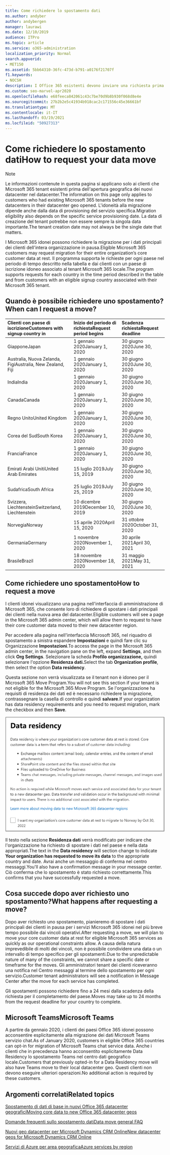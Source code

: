```yaml
---
title: Come richiedere lo spostamento dati
ms.author: andyber
author: andybergen
manager: laurawi
ms.date: 12/10/2019
audience: ITPro
ms.topic: article
ms.service: o365-administration
localization_priority: Normal
search.appverid:
- MET150
ms.assetid: 5bb64310-36fc-473d-b791-a0176f21707f
f1.keywords:
- NOCSH
description: I Office 365 esistenti devono inviare una richiesta prima della scadenza per il proprio paese per spostare i dati dei servizi Microsoft 365 nella nuova posizione geografica.
ms.custom: seo-marvel-apr2020
ms.openlocfilehash: e68feeca842061c43c7be70d9b8b930f068d8e4e
ms.sourcegitcommit: 27b2b2e5c41934b918cac2c171556c45e36661bf
ms.translationtype: MT
ms.contentlocale: it-IT
ms.lasthandoff: 03/19/2021
ms.locfileid: "50927313"
---
```

# <a name="how-to-request-your-data-move"></a><span data-ttu-id="1618b-103">Come richiedere lo spostamento dati</span><span class="sxs-lookup"><span data-stu-id="1618b-103">How to request your data move</span></span>

> [!NOTE]
> <span data-ttu-id="1618b-104">Le informazioni contenute in questa pagina si applicano solo ai clienti che Microsoft 365 tenant esistenti prima dell'apertura geografica dei nuovi datacenter nel datacenter.</span><span class="sxs-lookup"><span data-stu-id="1618b-104">The information on this page only applies to customers who had existing Microsoft 365 tenants before the new datacenters in their datacenter geo opened.</span></span> <span data-ttu-id="1618b-105">L'idoneità alla migrazione dipende anche dalla data di provisioning del servizio specifica.</span><span class="sxs-lookup"><span data-stu-id="1618b-105">Migration eligibility also depends on the specific service provisioning date.</span></span>  <span data-ttu-id="1618b-106">La data di creazione del tenant potrebbe non essere sempre la singola data importante.</span><span class="sxs-lookup"><span data-stu-id="1618b-106">The tenant creation date may not always be the single date that matters.</span></span>
  
<span data-ttu-id="1618b-107">I Microsoft 365 idonei possono richiedere la migrazione per i dati principali dei clienti dell'intera organizzazione in pausa.</span><span class="sxs-lookup"><span data-stu-id="1618b-107">Eligible Microsoft 365 customers may request migration for their entire organization’s core customer data at rest.</span></span>  <span data-ttu-id="1618b-108">Il programma supporta le richieste per ogni paese nel periodo di tempo descritto nella tabella e dai clienti con un paese di iscrizione idoneo associato al tenant Microsoft 365 locale.</span><span class="sxs-lookup"><span data-stu-id="1618b-108">The program supports requests for each country in the time period described in the table and from customers with an eligible signup country associated with their Microsoft 365 tenant.</span></span>
  
## <a name="when-can-i-request-a-move"></a><span data-ttu-id="1618b-109">Quando è possibile richiedere uno spostamento?</span><span class="sxs-lookup"><span data-stu-id="1618b-109">When can I request a move?</span></span>

| <span data-ttu-id="1618b-110">Clienti con paese di iscrizione</span><span class="sxs-lookup"><span data-stu-id="1618b-110">Customers with signup country in</span></span> | <span data-ttu-id="1618b-111">Inizio del periodo di richiesta</span><span class="sxs-lookup"><span data-stu-id="1618b-111">Request period begins</span></span> | <span data-ttu-id="1618b-112">Scadenza richiesta</span><span class="sxs-lookup"><span data-stu-id="1618b-112">Request deadline</span></span> |
|:-----|:-----|:-----|
|<span data-ttu-id="1618b-113">Giappone</span><span class="sxs-lookup"><span data-stu-id="1618b-113">Japan</span></span>  <br/> |<span data-ttu-id="1618b-114">1 gennaio 2020</span><span class="sxs-lookup"><span data-stu-id="1618b-114">January 1, 2020</span></span>  <br/> |<span data-ttu-id="1618b-115">30 giugno 2020</span><span class="sxs-lookup"><span data-stu-id="1618b-115">June 30, 2020</span></span>  <br/> |
|<span data-ttu-id="1618b-116">Australia, Nuova Zelanda, Figi</span><span class="sxs-lookup"><span data-stu-id="1618b-116">Australia, New Zealand, Fiji</span></span>  <br/> |<span data-ttu-id="1618b-117">1 gennaio 2020</span><span class="sxs-lookup"><span data-stu-id="1618b-117">January 1, 2020</span></span>  <br/> |<span data-ttu-id="1618b-118">30 giugno 2020</span><span class="sxs-lookup"><span data-stu-id="1618b-118">June 30, 2020</span></span>  <br/> |
|<span data-ttu-id="1618b-119">India</span><span class="sxs-lookup"><span data-stu-id="1618b-119">India</span></span>  <br/> |<span data-ttu-id="1618b-120">1 gennaio 2020</span><span class="sxs-lookup"><span data-stu-id="1618b-120">January 1, 2020</span></span>  <br/> |<span data-ttu-id="1618b-121">30 giugno 2020</span><span class="sxs-lookup"><span data-stu-id="1618b-121">June 30, 2020</span></span>  <br/> |
|<span data-ttu-id="1618b-122">Canada</span><span class="sxs-lookup"><span data-stu-id="1618b-122">Canada</span></span>  <br/> |<span data-ttu-id="1618b-123">1 gennaio 2020</span><span class="sxs-lookup"><span data-stu-id="1618b-123">January 1, 2020</span></span>  <br/> |<span data-ttu-id="1618b-124">30 giugno 2020</span><span class="sxs-lookup"><span data-stu-id="1618b-124">June 30, 2020</span></span>  <br/> |
|<span data-ttu-id="1618b-125">Regno Unito</span><span class="sxs-lookup"><span data-stu-id="1618b-125">United Kingdom</span></span>  <br/> |<span data-ttu-id="1618b-126">1 gennaio 2020</span><span class="sxs-lookup"><span data-stu-id="1618b-126">January 1, 2020</span></span>  <br/> |<span data-ttu-id="1618b-127">30 giugno 2020</span><span class="sxs-lookup"><span data-stu-id="1618b-127">June 30, 2020</span></span>  <br/> |
|<span data-ttu-id="1618b-128">Corea del Sud</span><span class="sxs-lookup"><span data-stu-id="1618b-128">South Korea</span></span>  <br/> |<span data-ttu-id="1618b-129">1 gennaio 2020</span><span class="sxs-lookup"><span data-stu-id="1618b-129">January 1, 2020</span></span>  <br/> |<span data-ttu-id="1618b-130">30 giugno 2020</span><span class="sxs-lookup"><span data-stu-id="1618b-130">June 30, 2020</span></span>  <br/> |
|<span data-ttu-id="1618b-131">Francia</span><span class="sxs-lookup"><span data-stu-id="1618b-131">France</span></span>  <br/> |<span data-ttu-id="1618b-132">1 gennaio 2020</span><span class="sxs-lookup"><span data-stu-id="1618b-132">January 1, 2020</span></span>  <br/> |<span data-ttu-id="1618b-133">30 giugno 2020</span><span class="sxs-lookup"><span data-stu-id="1618b-133">June 30, 2020</span></span>  <br/> |
|<span data-ttu-id="1618b-134">Emirati Arabi Uniti</span><span class="sxs-lookup"><span data-stu-id="1618b-134">United Arab Emirates</span></span>  <br/> |<span data-ttu-id="1618b-135">15 luglio 2019</span><span class="sxs-lookup"><span data-stu-id="1618b-135">July 15, 2019</span></span>  <br/> |<span data-ttu-id="1618b-136">30 giugno 2020</span><span class="sxs-lookup"><span data-stu-id="1618b-136">June 30, 2020</span></span>  <br/> |
|<span data-ttu-id="1618b-137">Sudafrica</span><span class="sxs-lookup"><span data-stu-id="1618b-137">South Africa</span></span>  <br/> |<span data-ttu-id="1618b-138">25 luglio 2019</span><span class="sxs-lookup"><span data-stu-id="1618b-138">July 25, 2019</span></span>  <br/> |<span data-ttu-id="1618b-139">30 giugno 2020</span><span class="sxs-lookup"><span data-stu-id="1618b-139">June 30, 2020</span></span>  <br/> |
|<span data-ttu-id="1618b-140">Svizzera, Liechtenstein</span><span class="sxs-lookup"><span data-stu-id="1618b-140">Switzerland, Liechtenstein</span></span>  <br/> |<span data-ttu-id="1618b-141">10 dicembre 2019</span><span class="sxs-lookup"><span data-stu-id="1618b-141">December 10, 2019</span></span>  <br/> |<span data-ttu-id="1618b-142">30 giugno 2020</span><span class="sxs-lookup"><span data-stu-id="1618b-142">June 30, 2020</span></span>  <br/> |
|<span data-ttu-id="1618b-143">Norvegia</span><span class="sxs-lookup"><span data-stu-id="1618b-143">Norway</span></span>  <br/> |<span data-ttu-id="1618b-144">15 aprile 2020</span><span class="sxs-lookup"><span data-stu-id="1618b-144">April 15, 2020</span></span>  <br/> |<span data-ttu-id="1618b-145">31 ottobre 2020</span><span class="sxs-lookup"><span data-stu-id="1618b-145">October 31, 2020</span></span>  <br/> |
|<span data-ttu-id="1618b-146">Germania</span><span class="sxs-lookup"><span data-stu-id="1618b-146">Germany</span></span>  <br/> |<span data-ttu-id="1618b-147">1 novembre 2020</span><span class="sxs-lookup"><span data-stu-id="1618b-147">November 1, 2020</span></span>  <br/> |<span data-ttu-id="1618b-148">30 aprile 2021</span><span class="sxs-lookup"><span data-stu-id="1618b-148">April 30, 2021</span></span>  <br/> |
|<span data-ttu-id="1618b-149">Brasile</span><span class="sxs-lookup"><span data-stu-id="1618b-149">Brazil</span></span>  <br/> |<span data-ttu-id="1618b-150">18 novembre 2020</span><span class="sxs-lookup"><span data-stu-id="1618b-150">November 18, 2020</span></span>  <br/> |<span data-ttu-id="1618b-151">31 maggio 2021</span><span class="sxs-lookup"><span data-stu-id="1618b-151">May 31, 2021</span></span>  <br/> |

## <a name="how-to-request-a-move"></a><span data-ttu-id="1618b-152">Come richiedere uno spostamento</span><span class="sxs-lookup"><span data-stu-id="1618b-152">How to request a move</span></span>

<span data-ttu-id="1618b-153">I clienti idonei visualizzano una pagina nell'interfaccia di amministrazione di Microsoft 365, che consente loro di richiedere di spostare i dati principali dei clienti nella nuova area del datacenter.</span><span class="sxs-lookup"><span data-stu-id="1618b-153">Eligible customers will see a page in the Microsoft 365 admin center, which will allow them to request to have their core customer data moved to their new datacenter region.</span></span>  
  
<span data-ttu-id="1618b-154">Per accedere alla pagina nell'interfaccia Microsoft 365, nel riquadro di spostamento a sinistra espandere **Impostazioni** e quindi fare clic su Organizzazione **Impostazioni**.</span><span class="sxs-lookup"><span data-stu-id="1618b-154">To access the page in the Microsoft 365 admin center, in the navigation pane on the left, expand **Settings**, and then click **Org Settings**.</span></span>
<span data-ttu-id="1618b-155">Selezionare la scheda **Profilo organizzazione,** quindi selezionare l'opzione **Residenza dati.**</span><span class="sxs-lookup"><span data-stu-id="1618b-155">Select the tab **Organization profile**, then select the option **Data residency**.</span></span>
  
<span data-ttu-id="1618b-156">Questa sezione non verrà visualizzata se il tenant non è idoneo per il Microsoft 365 Move Program.</span><span class="sxs-lookup"><span data-stu-id="1618b-156">You will not see this section if your tenant is not eligible for the Microsoft 365 Move Program.</span></span>  <span data-ttu-id="1618b-157">Se l'organizzazione ha requisiti di residenza dei dati ed è necessario richiedere la migrazione, contrassegnare la casella di controllo e quindi **salvare**.</span><span class="sxs-lookup"><span data-stu-id="1618b-157">If your organization has data residency requirements and you need to request migration, mark the checkbox and then **Save**.</span></span>
  
![Schermata di operazione di consenso per il datacenter](../media/dataresidencyflyoutae.jpg)
  
<span data-ttu-id="1618b-159">Il testo nella sezione **Residenza dati**  verrà modificato per indicare che l'organizzazione ha richiesto di spostare i dati nel paese e nella data appropriati.</span><span class="sxs-lookup"><span data-stu-id="1618b-159">The text in the **Data residency** will section change to indicate **Your organization has requested to move its data** to the appropriate country and date.</span></span> <span data-ttu-id="1618b-160">Avrai anche un messaggio di conferma nel centro messaggi.</span><span class="sxs-lookup"><span data-stu-id="1618b-160">You'll also have a confirmation message in your message center.</span></span> <span data-ttu-id="1618b-161">Ciò conferma che lo spostamento è stato richiesto correttamente.</span><span class="sxs-lookup"><span data-stu-id="1618b-161">This confirms that you have successfully requested a move.</span></span> 
  
## <a name="what-happens-after-requesting-a-move"></a><span data-ttu-id="1618b-162">Cosa succede dopo aver richiesto uno spostamento?</span><span class="sxs-lookup"><span data-stu-id="1618b-162">What happens after requesting a move?</span></span>

<span data-ttu-id="1618b-163">Dopo aver richiesto uno spostamento, pianieremo di spostare i dati principali dei clienti in pausa per i servizi Microsoft 365 idonei nel più breve tempo possibile dai vincoli operativi.</span><span class="sxs-lookup"><span data-stu-id="1618b-163">After requesting a move, we will plan to move your core customer data at rest for eligible Microsoft 365 services as quickly as our operational constraints allow.</span></span> <span data-ttu-id="1618b-164">A causa della natura imprevedibile di molti dei vincoli, non è possibile condividere una data o un intervallo di tempo specifico per gli spostamenti.</span><span class="sxs-lookup"><span data-stu-id="1618b-164">Due to the unpredictable nature of many of the constraints, we cannot share a specific date or timeframe for the moves.</span></span> <span data-ttu-id="1618b-165">Gli amministratori tenant dei clienti riceveranno una notifica nel Centro messaggi al termine dello spostamento per ogni servizio.</span><span class="sxs-lookup"><span data-stu-id="1618b-165">Customer tenant administrators will see a notification in Message Center after the move for each service has completed.</span></span>
  
<span data-ttu-id="1618b-166">Gli spostamenti possono richiedere fino a 24 mesi dalla scadenza della richiesta per il completamento del paese.</span><span class="sxs-lookup"><span data-stu-id="1618b-166">Moves may take up to 24 months from the request deadline for your country to complete.</span></span>
  
## <a name="microsoft-teams"></a><span data-ttu-id="1618b-167">Microsoft Teams</span><span class="sxs-lookup"><span data-stu-id="1618b-167">Microsoft Teams</span></span>

<span data-ttu-id="1618b-168">A partire da gennaio 2020, i clienti dei paesi Office 365 idonei possono acconsentire esplicitamente alla migrazione dei dati Microsoft Teams servizio chat.</span><span class="sxs-lookup"><span data-stu-id="1618b-168">As of January 2020, customers in eligible Office 365 countries can opt-in for migration of Microsoft Teams chat service data.</span></span>  <span data-ttu-id="1618b-169">Anche i clienti che in precedenza hanno acconsentito esplicitamente Data Residency lo spostamento Teams nel centro dati geografico locale.</span><span class="sxs-lookup"><span data-stu-id="1618b-169">Customers that previously opted-in for a Data Residency move will also have Teams move to their local datacenter geo.</span></span>  <span data-ttu-id="1618b-170">Questi clienti non devono eseguire ulteriori operazioni.</span><span class="sxs-lookup"><span data-stu-id="1618b-170">No additional action is required by these customers.</span></span>

## <a name="related-topics"></a><span data-ttu-id="1618b-171">Argomenti correlati</span><span class="sxs-lookup"><span data-stu-id="1618b-171">Related topics</span></span>

[<span data-ttu-id="1618b-172">Spostamento di dati di base in nuovi Office 365 datacenter geografici</span><span class="sxs-lookup"><span data-stu-id="1618b-172">Moving core data to new Office 365 datacenter geos</span></span>](moving-data-to-new-datacenter-geos.md)

[<span data-ttu-id="1618b-173">Domande frequenti sullo spostamento dati</span><span class="sxs-lookup"><span data-stu-id="1618b-173">Data move general FAQ</span></span>](data-move-faq.md)

[<span data-ttu-id="1618b-174">Nuovi geo datacenter per Microsoft Dynamics CRM Online</span><span class="sxs-lookup"><span data-stu-id="1618b-174">New datacenter geos for Microsoft Dynamics CRM Online</span></span>](/power-platform/admin/new-datacenter-regions)
  
[<span data-ttu-id="1618b-175">Servizi di Azure per area geografica</span><span class="sxs-lookup"><span data-stu-id="1618b-175">Azure services by region</span></span>](https://azure.microsoft.com/regions/)
